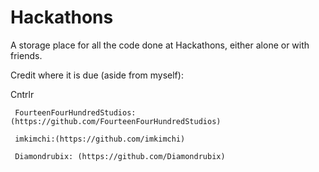 # Hackathons
A storage place for all the code done at Hackathons, either alone or with friends. 

Credit where it is due (aside from myself):

  Cntrlr
  
     FourteenFourHundredStudios:(https://github.com/FourteenFourHundredStudios)
     
     imkimchi:(https://github.com/imkimchi)
     
     Diamondrubix: (https://github.com/Diamondrubix)
     
